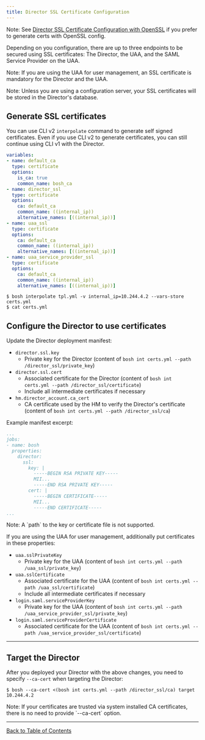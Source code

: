 ```yaml
---
title: Director SSL Certificate Configuration
---
```


<p class="note">Note: See <a href="director-certs-openssl.html">Director SSL Certificate Configuration with OpenSSL</a> if you prefer to generate certs with OpenSSL config.</p>

Depending on you configuration, there are up to three endpoints to be secured using SSL certificates: The Director, the UAA, and the SAML Service Provider on the UAA.

<p class="note">Note: If you are using the UAA for user management, an SSL certificate is mandatory for the Director and the UAA.</p>

<p class="note">Note: Unless you are using a configuration server, your SSL certificates will be stored in the Director's database.</p>

## Generate SSL certificates <a id="generate"></a>

You can use CLI v2 `interpolate` command to generate self signed certificates. Even if you use CLI v2 to generate certificates, you can still continue using CLI v1 with the Director.

```yaml
variables:
- name: default_ca
  type: certificate
  options:
    is_ca: true
    common_name: bosh_ca
- name: director_ssl
  type: certificate
  options:
    ca: default_ca
    common_name: ((internal_ip))
    alternative_names: [((internal_ip))]
- name: uaa_ssl
  type: certificate
  options:
    ca: default_ca
    common_name: ((internal_ip))
    alternative_names: [((internal_ip))]
- name: uaa_service_provider_ssl
  type: certificate
  options:
    ca: default_ca
    common_name: ((internal_ip))
    alternative_names: [((internal_ip))]
```

```shell
$ bosh interpolate tpl.yml -v internal_ip=10.244.4.2 --vars-store certs.yml
$ cat certs.yml
```

## Configure the Director to use certificates <a id="configure"></a>

Update the Director deployment manifest:

- `director.ssl.key`
    - Private key for the Director (content of `bosh int certs.yml --path /director_ssl/private_key`)
- `director.ssl.cert`
    - Associated certificate for the Director (content of `bosh int certs.yml --path /director_ssl/certificate`)
    - Include all intermediate certificates if necessary
- `hm.director_account.ca_cert`
    - CA certificate used by the HM to verify the Director's certificate (content of `bosh int certs.yml --path /director_ssl/ca`)

Example manifest excerpt:

```yaml
...
jobs:
- name: bosh
  properties:
    director:
      ssl:
        key: |
          -----BEGIN RSA PRIVATE KEY-----
          MII...
          -----END RSA PRIVATE KEY-----
        cert: |
          -----BEGIN CERTIFICATE-----
          MII...
          -----END CERTIFICATE-----
...
```

<p class="note">Note: A `path` to the key or certificate file is not supported.</p>

If you are using the UAA for user management, additionally put certificates in these properties:

- `uaa.sslPrivateKey`
    - Private key for the UAA (content of `bosh int certs.yml --path /uaa_ssl/private_key`)
- `uaa.sslCertificate`
    - Associated certificate for the UAA (content of `bosh int certs.yml --path /uaa_ssl/certificate`)
    - Include all intermediate certificates if necessary
- `login.saml.serviceProviderKey`
    - Private key for the UAA (content of `bosh int certs.yml --path /uaa_service_provider_ssl/private_key`)
- `login.saml.serviceProviderCertificate`
    - Associated certificate for the UAA (content of `bosh int certs.yml --path /uaa_service_provider_ssl/certificate`)

---
## Target the Director <a id="target"></a>

After you deployed your Director with the above changes, you need to specify `--ca-cert` when targeting the Director:

```shell
$ bosh --ca-cert <(bosh int certs.yml --path /director_ssl/ca) target 10.244.4.2
```

<p class="note">Note: If your certificates are trusted via system installed CA certificates, there is no need to provide `--ca-cert` option.</p>

---
[Back to Table of Contents](index.md#install)
